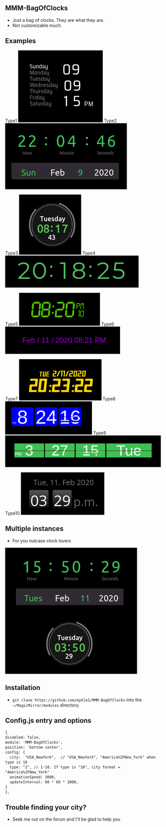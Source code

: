 ## MMM-BagOfClocks

* Just a bag of clocks. They are what they are.
* Not customizable much.

## Examples

Type1 ![](images/1.png) Type2 ![](images/2.png)

Type3 ![](images/3.png) Type4 ![](images/4.png)

Type5 ![](images/5.png) Type6 ![](images/6.png)

Type7 ![](images/7.png) Type8 ![](images/8.png) Type9 ![](images/9.png)

Type10 ![](images/10.png)

## Multiple instances

* For you nutcase clock lovers

![](images/11.png)


## Installation

* `git clone https://github.com/mykle1/MMM-BagOfClocks` into the `~/MagicMirror/modules` directory.

## Config.js entry and options

```
{
disabled: false,
module: 'MMM-BagOfClocks',
position: 'bottom center',
config: {
  city:  "USA_NewYork",  // "USA_NewYork", "America%2FNew_York" when type is 10
  type: "2", // 1-10. If type is "10", city format = "America%2FNew_York"
  animationSpeed: 3000,
  updateInterval: 60 * 60 * 1000,
}
},
```

## Trouble finding your city?

* Seek me out on the forum and I'll be glad to help you
